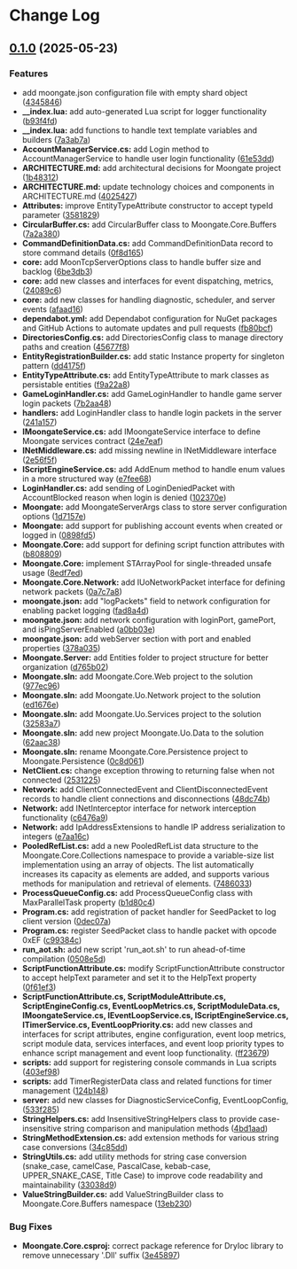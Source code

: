 # Change Log


<a name="0.1.0"></a>
## [0.1.0](https://www.github.com/Moongate-server/Moongate/releases/tag/v0.1.0) (2025-05-23)

### Features

* add moongate.json configuration file with empty shard object ([4345846](https://www.github.com/Moongate-server/Moongate/commit/4345846cec8956cec07dcd117218317a16891ce9))
* **__index.lua:** add auto-generated Lua script for logger functionality ([b93f4fd](https://www.github.com/Moongate-server/Moongate/commit/b93f4fdbbce86d9eaf271cb4868eae31f6d03dfe))
* **__index.lua:** add functions to handle text template variables and builders ([7a3ab7a](https://www.github.com/Moongate-server/Moongate/commit/7a3ab7a22970794d630d9434c8374d8a4f592a08))
* **AccountManagerService.cs:** add Login method to AccountManagerService to handle user login functionality ([61e53dd](https://www.github.com/Moongate-server/Moongate/commit/61e53dd8bf27251971f66502dce02aca0f4f1384))
* **ARCHITECTURE.md:** add architectural decisions for Moongate project ([1b48312](https://www.github.com/Moongate-server/Moongate/commit/1b483120d0e7950ff8a112cde241436f21868473))
* **ARCHITECTURE.md:** update technology choices and components in ARCHITECTURE.md ([4025427](https://www.github.com/Moongate-server/Moongate/commit/40254274ce625aa6f9d465a473247818f4e0b9a2))
* **Attributes:** improve EntityTypeAttribute constructor to accept typeId parameter ([3581829](https://www.github.com/Moongate-server/Moongate/commit/3581829b010573a384840acf5017f6d9a1641f77))
* **CircularBuffer.cs:** add CircularBuffer class to Moongate.Core.Buffers ([7a2a380](https://www.github.com/Moongate-server/Moongate/commit/7a2a3809899053895712d408649a5a58d8f5ea0e))
* **CommandDefinitionData.cs:** add CommandDefinitionData record to store command details ([0f8d165](https://www.github.com/Moongate-server/Moongate/commit/0f8d1657a1ffd7d8071ffb61a5bcef503e86c8ff))
* **core:** add MoonTcpServerOptions class to handle buffer size and backlog ([6be3db3](https://www.github.com/Moongate-server/Moongate/commit/6be3db39ee546741dcc142b5d3677f12657680bc))
* **core:** add new classes and interfaces for event dispatching, metrics, ([24089c6](https://www.github.com/Moongate-server/Moongate/commit/24089c65f4f53bdea146791cbaab73c0c0e7e3e7))
* **core:** add new classes for handling diagnostic, scheduler, and server events ([afaad16](https://www.github.com/Moongate-server/Moongate/commit/afaad16e7c372530862387301bc5737802d91c63))
* **dependabot.yml:** add Dependabot configuration for NuGet packages and GitHub Actions to automate updates and pull requests ([fb80bcf](https://www.github.com/Moongate-server/Moongate/commit/fb80bcf6a52c810da95ac75dbc251cfb663749d9))
* **DirectoriesConfig.cs:** add DirectoriesConfig class to manage directory paths and creation ([45677f8](https://www.github.com/Moongate-server/Moongate/commit/45677f8fc27d5df0d421e93a3f68be544a8251aa))
* **EntityRegistrationBuilder.cs:** add static Instance property for singleton pattern ([dd4175f](https://www.github.com/Moongate-server/Moongate/commit/dd4175f44634c59d042fcd8cbfbe9a59729f2ba9))
* **EntityTypeAttribute.cs:** add EntityTypeAttribute to mark classes as persistable entities ([f9a22a8](https://www.github.com/Moongate-server/Moongate/commit/f9a22a85a7b0d4cf73a8a1b794cd2ee2f84c7204))
* **GameLoginHandler.cs:** add GameLoginHandler to handle game server login packets ([7b2aa48](https://www.github.com/Moongate-server/Moongate/commit/7b2aa480f8a15989424b18c1176cbc415bd98edf))
* **handlers:** add LoginHandler class to handle login packets in the server ([241a157](https://www.github.com/Moongate-server/Moongate/commit/241a157ad69d567446a873e3dd9e56e58381d6ba))
* **IMoongateService.cs:** add IMoongateService interface to define Moongate services contract ([24e7eaf](https://www.github.com/Moongate-server/Moongate/commit/24e7eaf7ce1458de792312032022cbb4c91646ff))
* **INetMiddleware.cs:** add missing newline in INetMiddleware interface ([2e56f5f](https://www.github.com/Moongate-server/Moongate/commit/2e56f5fd1d3d93d6d883768924b854128746c4c7))
* **IScriptEngineService.cs:** add AddEnum method to handle enum values in a more structured way ([e7fee68](https://www.github.com/Moongate-server/Moongate/commit/e7fee680207bb2c1b3cc207bf99b077a058934ae))
* **LoginHandler.cs:** add sending of LoginDeniedPacket with AccountBlocked reason when login is denied ([102370e](https://www.github.com/Moongate-server/Moongate/commit/102370e3261af261d226bea924b255b264fd6a2c))
* **Moongate:** add MoongateServerArgs class to store server configuration options ([1d7157e](https://www.github.com/Moongate-server/Moongate/commit/1d7157e939ecc0229249e5b69241c87ea7449fc6))
* **Moongate:** add support for publishing account events when created or logged in ([0898fd5](https://www.github.com/Moongate-server/Moongate/commit/0898fd5b14e753b5b6717b94265df39207e82e1e))
* **Moongate.Core:** add support for defining script function attributes with ([b808809](https://www.github.com/Moongate-server/Moongate/commit/b808809964255c7290f0fb9edfda2df101073ff2))
* **Moongate.Core:** implement STArrayPool for single-threaded unsafe usage ([8edf7ed](https://www.github.com/Moongate-server/Moongate/commit/8edf7ed0793ec2be1b069b87062bdf339225f0ef))
* **Moongate.Core.Network:** add IUoNetworkPacket interface for defining network packets ([0a7c7a8](https://www.github.com/Moongate-server/Moongate/commit/0a7c7a86b87c9c427af0d379b93ec5483c5a0826))
* **moongate.json:** add "logPackets" field to network configuration for enabling packet logging ([fad8a4d](https://www.github.com/Moongate-server/Moongate/commit/fad8a4d1d7aeb52ba702ab6ce4a49d850c7037c5))
* **moongate.json:** add network configuration with loginPort, gamePort, and isPingServerEnabled ([a0bb03e](https://www.github.com/Moongate-server/Moongate/commit/a0bb03edbce838dcb4d7e06988ae7d06b33f2462))
* **moongate.json:** add webServer section with port and enabled properties ([378a035](https://www.github.com/Moongate-server/Moongate/commit/378a0357e3d6ebf6eabbc8be5837f190bc3e56f8))
* **Moongate.Server:** add Entities folder to project structure for better organization ([d765b02](https://www.github.com/Moongate-server/Moongate/commit/d765b0214c92a48b4b75955ec69f1b7c4e84d629))
* **Moongate.sln:** add Moongate.Core.Web project to the solution ([977ec96](https://www.github.com/Moongate-server/Moongate/commit/977ec96eb13b06fc113b2fd659e54a7e21ecd2b8))
* **Moongate.sln:** add Moongate.Uo.Network project to the solution ([ed1676e](https://www.github.com/Moongate-server/Moongate/commit/ed1676edcab943b114419bd7cb6b491a992b6288))
* **Moongate.sln:** add Moongate.Uo.Services project to the solution ([32583a7](https://www.github.com/Moongate-server/Moongate/commit/32583a7427d1a97502b2e23279398f7879269469))
* **Moongate.sln:** add new project Moongate.Uo.Data to the solution ([62aac38](https://www.github.com/Moongate-server/Moongate/commit/62aac38a4ae3fc83426d02aed224ebc175f06214))
* **Moongate.sln:** rename Moongate.Core.Persistence project to Moongate.Persistence ([0c8d061](https://www.github.com/Moongate-server/Moongate/commit/0c8d06199a213b7f3b82f5b6edd8f4a892e8dfca))
* **NetClient.cs:** change exception throwing to returning false when not connected ([2531225](https://www.github.com/Moongate-server/Moongate/commit/25312250cd936a51900264e6817cd7f79b00d102))
* **Network:** add ClientConnectedEvent and ClientDisconnectedEvent records to handle client connections and disconnections ([48dc74b](https://www.github.com/Moongate-server/Moongate/commit/48dc74b2293aa61326bfbf1669ab1cd99849372c))
* **Network:** add INetInterceptor interface for network interception functionality ([c6476a9](https://www.github.com/Moongate-server/Moongate/commit/c6476a9dcaefa2b1b97034d9f6aeb92afd4488da))
* **Network:** add IpAddressExtensions to handle IP address serialization to integers ([e7aa16c](https://www.github.com/Moongate-server/Moongate/commit/e7aa16c77aaf55f22f7a207aed2d1f22fa355d54))
* **PooledRefList.cs:** add a new PooledRefList data structure to the Moongate.Core.Collections namespace to provide a variable-size list implementation using an array of objects. The list automatically increases its capacity as elements are added, and supports various methods for manipulation and retrieval of elements. ([7486033](https://www.github.com/Moongate-server/Moongate/commit/748603344bab53e27ee53575744829af0e8a4bd2))
* **ProcessQueueConfig.cs:** add ProcessQueueConfig class with MaxParallelTask property ([b1d80c4](https://www.github.com/Moongate-server/Moongate/commit/b1d80c4a935507fcee42eb8da306cc9756e68069))
* **Program.cs:** add registration of packet handler for SeedPacket to log client version ([0dec07a](https://www.github.com/Moongate-server/Moongate/commit/0dec07a596df06a37368d44f98029094f862fd3c))
* **Program.cs:** register SeedPacket class to handle packet with opcode 0xEF ([c99384c](https://www.github.com/Moongate-server/Moongate/commit/c99384cdf369fb82cf62569550ceb06569b37413))
* **run_aot.sh:** add new script 'run_aot.sh' to run ahead-of-time compilation ([0508e5d](https://www.github.com/Moongate-server/Moongate/commit/0508e5d8daf818c298c033f02ce2f5af2c290e84))
* **ScriptFunctionAttribute.cs:** modify ScriptFunctionAttribute constructor to accept helpText parameter and set it to the HelpText property ([0f61ef3](https://www.github.com/Moongate-server/Moongate/commit/0f61ef34c8906549f4ddf514301d10bc8c665bcc))
* **ScriptFunctionAttribute.cs, ScriptModuleAttribute.cs, ScriptEngineConfig.cs, EventLoopMetrics.cs, ScriptModuleData.cs, IMoongateService.cs, IEventLoopService.cs, IScriptEngineService.cs, ITimerService.cs, EventLoopPriority.cs:** add new classes and interfaces for script attributes, engine configuration, event loop metrics, script module data, services interfaces, and event loop priority types to enhance script management and event loop functionality. ([ff23679](https://www.github.com/Moongate-server/Moongate/commit/ff23679b6a0eed6c39bc50600806c74dc4daeade))
* **scripts:** add support for registering console commands in Lua scripts ([403ef98](https://www.github.com/Moongate-server/Moongate/commit/403ef981673a5731c9a4b2195976e4e0a23afa87))
* **scripts:** add TimerRegisterData class and related functions for timer management ([124b148](https://www.github.com/Moongate-server/Moongate/commit/124b148713199b061051b079dac1860ef4dfc03b))
* **server:** add new classes for DiagnosticServiceConfig, EventLoopConfig, ([533f285](https://www.github.com/Moongate-server/Moongate/commit/533f28523b248ebbb451790fe89dd7362fe21be1))
* **StringHelpers.cs:** add InsensitiveStringHelpers class to provide case-insensitive string comparison and manipulation methods ([4bd1aad](https://www.github.com/Moongate-server/Moongate/commit/4bd1aade841f7e271b843e049d77ba55b26c6b66))
* **StringMethodExtension.cs:** add extension methods for various string case conversions ([34c85dd](https://www.github.com/Moongate-server/Moongate/commit/34c85dd1c848a3b1a5aefe0c7060410dd9ae5479))
* **StringUtils.cs:** add utility methods for string case conversion (snake_case, camelCase, PascalCase, kebab-case, UPPER_SNAKE_CASE, Title Case) to improve code readability and maintainability ([33038d9](https://www.github.com/Moongate-server/Moongate/commit/33038d9b37cf107e5fbaaa24e83a767c2fa743ef))
* **ValueStringBuilder.cs:** add ValueStringBuilder class to Moongate.Core.Buffers namespace ([13eb230](https://www.github.com/Moongate-server/Moongate/commit/13eb2307b5b03d54175ff93b2124744b2b22f354))

### Bug Fixes

* **Moongate.Core.csproj:** correct package reference for DryIoc library to remove unnecessary '.Dll' suffix ([3e45897](https://www.github.com/Moongate-server/Moongate/commit/3e45897ed4865431ef189e06f72626c15299bd5d))

